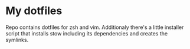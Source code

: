 # My dotfiles

Repo contains dotfiles for zsh and vim. Additionaly there's a little installer script that installs stow including its dependencies and creates the symlinks.
